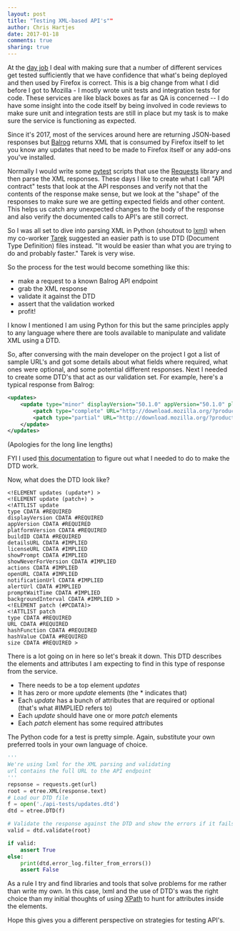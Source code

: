 ```yaml
---
layout: post
title: "Testing XML-based API's""
author: Chris Hartjes
date: 2017-01-18
comments: true
sharing: true
---
```

At the [day job](https://mozilla.org) I deal with making sure that a number
of different services
get tested sufficiently that we have confidence that what's being deployed and
then used by Firefox is correct. This is a big change from what I did before
I got to Mozilla - I mostly wrote unit tests and integration tests for code.
These services are like black boxes as far as QA is concerned -- I do have
some insight into the code itself by being involved in code reviews to make
sure unit and integration tests are still in place but my task is to make sure
the service is functioning as expected.

Since it's 2017, most of the services around here are returning JSON-based
responses but [Balrog](https://github.com/mozilla/balrog) returns XML that
is consumed by Firefox itself to let you know any updates that need to be
made to Firefox itself or any add-ons you've installed.

Normally I would write some [pytest](https://pytest.org) scripts that use the
[Requests](https://pypi.python.org/pypi/requests) library and then parse the
XML responses. These days I like to create what I call "API contract" tests
that look at the API responses and verify not that the contents of the
response make sense, but we look at the "shape" of the responses to make sure
we are getting expected fields and other content. This helps us catch any
unexpected changes to the body of the response and also verify the documented
calls to API's are still correct.

So I was all set to dive into parsing XML in Python (shoutout to [lxml](http://lxml.de/))
when my co-worker [Tarek](https://ziade.org/) suggested an easier path is to
use DTD (Document Type Definition) files instead. "It would be easier than
what you are trying to do and probably faster." Tarek is very wise.

So the process for the test would become something like this:

* make a request to a known Balrog API endpoint
* grab the XML response
* validate it against the DTD
* assert that the validation worked
* profit!

I know I mentioned I am using Python for this but the same principles apply to
any language where there are tools available to manipulate and validate XML
using a DTD.

So, after conversing with the main developer on the project I got a list of
sample URL's and got some details about what fields where required, what ones
were optional, and some potential different responses. Next I needed to
create some DTD's that act as our validation set. For example, here's a
typical response from Balrog:

``` xml
<updates>
    <update type="minor" displayVersion="50.1.0" appVersion="50.1.0" platformVersion="50.1.0" buildID="20161208153507" detailsURL="https://www.mozilla.org/en-US/firefox/50.1.0/releasenotes/">
        <patch type="complete" URL="http://download.mozilla.org/?product=firefox-50.1.0-complete&os=win64&lang=en-US&force=1" hashFunction="sha512" hashValue="1c2cea9770c814c58058c66ad9f99c678bf1612c8e05960fe415772383c4ab5e293eafef51b8b574307667a880c567d71b0d32c89d2c65dae02f68967991f8f7" size="56892755"/>
        <patch type="partial" URL="http://download.mozilla.org/?product=firefox-50.1.0-partial-50.0.1&os=win64&lang=en-US&force=1" hashFunction="sha512" hashValue="52dab15fb6cbfb3a324a117fb5f1576a0b5947555d1a4535e0f5735a918e817d7c03f5300b3624883758b3a9300a9061a0e190087f1653fef39eb77b81311f69" size="13185929"/>
    </update>
</updates>
```

(Apologies for the long line lengths)


FYI I used [this documentation](http://www.w3schools.com/xml/xml_dtd.asp) to
figure out what I needed to do to make the DTD work.

Now, what does the DTD look like?

```
<!ELEMENT updates (update*) >
<!ELEMENT update (patch+) >
<!ATTLIST update
type CDATA #REQUIRED
displayVersion CDATA #REQUIRED
appVersion CDATA #REQUIRED
platformVersion CDATA #REQUIRED
buildID CDATA #REQUIRED
detailsURL CDATA #IMPLIED
licenseURL CDATA #IMPLIED
showPrompt CDATA #IMPLIED
showNeverForVersion CDATA #IMPLIED
actions CDATA #IMPLIED
openURL CDATA #IMPLIED
notificationUrl CDATA #IMPLIED
alertUrl CDATA #IMPLIED
promptWaitTime CDATA #IMPLIED
backgroundInterval CDATA #IMPLIED >
<!ELEMENT patch (#PCDATA)>
<!ATTLIST patch
type CDATA #REQUIRED
URL CDATA #REQUIRED
hashFunction CDATA #REQUIRED
hashValue CDATA #REQUIRED
size CDATA #REQUIRED >
```

There is a lot going on in here so let's break it down. This DTD describes
the elements and attributes I am expecting to find in this type of response
from the service.

* There needs to be a top element *updates*
* It has zero or more *update* elements (the \* indicates that)
* Each *update* has a bunch of attributes that are required or optional (that's what #IMPLIED refers to)
* Each *update* should have one or more *patch* elements
* Each *patch* element has some required attributes

The Python code for a test is pretty simple. Again, substitute your own
preferred tools in your own language of choice.

``` python
'''
We're using lxml for the XML parsing and validating
url contains the full URL to the API endpoint
'''
repsonse = requests.get(url)
root = etree.XML(response.text)
# Load our DTD file
f = open('./api-tests/updates.dtd')
dtd = etree.DTD(f)

# Validate the response against the DTD and show the errors if it fails
valid = dtd.validate(root)

if valid:
    assert True
else:
    print(dtd.error_log.filter_from_errors())
    assert False
```

As a rule I try and find libraries and tools that solve problems for me rather
than write my own. In this case, lxml and the use of DTD's was the right
choice than my initial thoughts of using [XPath](https://en.wikipedia.org/wiki/XPath)
to hunt for attributes inside the elements.

Hope this gives you a different perspective on strategies for testing API's.
